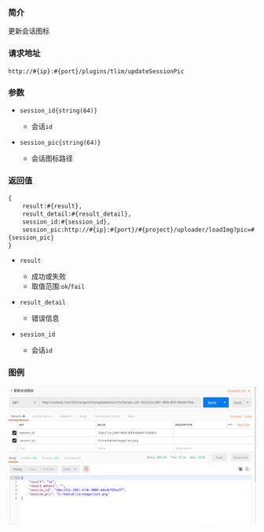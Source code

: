 ### 简介

更新会话图标

### 请求地址
```
http://#{ip}:#{port}/plugins/tlim/updateSessionPic
```

### 参数

- `session_id{string(64)}`
    - 会话`id`

- `session_pic{string(64)}`
    - 会话图标路径

### 返回值
```
{
    result:#{result},
    result_detail:#{result_detail},
    session_id:#{session_id},
    session_pic:http://#{ip}:#{port}/#{project}/uploader/loadImg?pic=#{session_pic}
}
```

- `result`
    - 成功或失败
    - 取值范围:`ok`/`fail`

- `result_detail`
    - 错误信息

- `session_id`
    - 会话`id`



### 图例

![Alt text][demo1]

[demo1]:https://github.com/GepengCn/tlim/blob/dev/images/UPDATE_SESSION_PIC.png?raw=true
